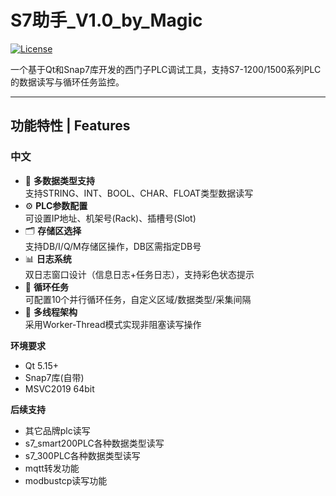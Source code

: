 <!--
 * @Author: Magic
 * @Date: 2025-04-11 21:41:40
 * @LastEditTime: 2025-04-11 21:55:56
 * @node: 
-->
# S7助手_V1.0_by_Magic

[![License](https://img.shields.io/badge/License-MIT-blue.svg)](https://opensource.org/licenses/MIT)

一个基于Qt和Snap7库开发的西门子PLC调试工具，支持S7-1200/1500系列PLC的数据读写与循环任务监控。

---

## 功能特性 | Features

### 中文
- 🎯 **多数据类型支持**  
  支持STRING、INT、BOOL、CHAR、FLOAT类型数据读写
- ⚙️ **PLC参数配置**  
  可设置IP地址、机架号(Rack)、插槽号(Slot)
- 🗂️ **存储区选择**  
  支持DB/I/Q/M存储区操作，DB区需指定DB号
- 📊 **日志系统**  
  双日志窗口设计（信息日志+任务日志），支持彩色状态提示
- 🔄 **循环任务**  
  可配置10个并行循环任务，自定义区域/数据类型/采集间隔
- 🧵 **多线程架构**  
  采用Worker-Thread模式实现非阻塞读写操作

**环境要求**
   - Qt 5.15+ 
   - Snap7库(自带)
   - MSVC2019 64bit

**后续支持**
   - 其它品牌plc读写
   - s7_smart200PLC各种数据类型读写
   - s7_300PLC各种数据类型读写
   - mqtt转发功能
   - modbustcp读写功能

